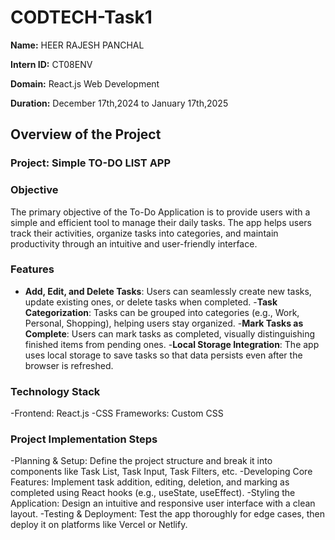 # CODTECH-Task1
**Name:** HEER RAJESH PANCHAL

**Intern ID:** CT08ENV

**Domain:** React.js Web Development

**Duration:** December 17th,2024 to January 17th,2025

## Overview of the Project

### Project: Simple TO-DO LIST APP

### Objective
The primary objective of the To-Do Application is to provide users with a simple and efficient tool to manage their daily tasks. The app helps users track their activities, organize tasks into categories, and maintain productivity through an intuitive and user-friendly interface.

### Features
- **Add, Edit, and Delete Tasks**: Users can seamlessly create new tasks, update existing ones, or delete tasks when completed.
-**Task Categorization**: Tasks can be grouped into categories (e.g., Work, Personal, Shopping), helping users stay organized.
-**Mark Tasks as Complete**: Users can mark tasks as completed, visually distinguishing finished items from pending ones.
-**Local Storage Integration**: The app uses local storage to save tasks so that data persists even after the browser is refreshed.

### Technology Stack
-Frontend: React.js
-CSS Frameworks: Custom CSS

### Project Implementation Steps
-Planning & Setup: Define the project structure and break it into components like Task List, Task Input, Task Filters, etc.
-Developing Core Features: Implement task addition, editing, deletion, and marking as completed using React hooks (e.g., useState, useEffect).
-Styling the Application: Design an intuitive and responsive user interface with a clean layout.
-Testing & Deployment: Test the app thoroughly for edge cases, then deploy it on platforms like Vercel or Netlify.



